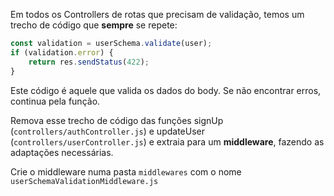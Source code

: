 Em todos os Controllers de rotas que precisam de validação, temos um trecho de código que **sempre** se repete:

```javascript
const validation = userSchema.validate(user);
if (validation.error) {
	return res.sendStatus(422);
}
```

Este código é aquele que valida os dados do body. Se não encontrar erros, continua pela função.

Remova esse trecho de código das funções signUp (`controllers/authController.js`) e updateUser (`controllers/userController.js`) e extraia para um **middleware**, fazendo as adaptações necessárias. 

Crie o middleware numa pasta `middlewares` com o nome `userSchemaValidationMiddleware.js`
